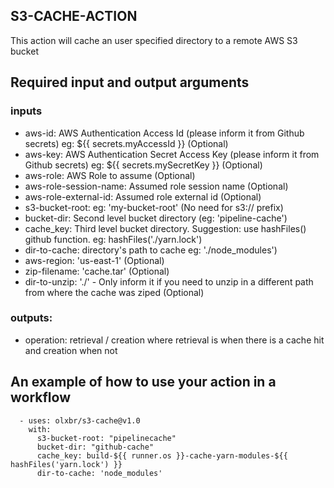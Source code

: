 ## S3-CACHE-ACTION

This action will cache an user specified directory to a remote AWS S3 bucket

## Required input and output arguments

### inputs

  * aws-id: AWS Authentication Access Id (please inform it from Github secrets) eg: ${{ secrets.myAccessId }} (Optional)
  * aws-key:  AWS Authentication Secret Access Key (please inform it from Github secrets) eg: ${{ secrets.mySecretKey }} (Optional)
  * aws-role: AWS Role to assume (Optional)
  * aws-role-session-name: Assumed role session name (Optional)
  * aws-role-external-id: Assumed role external id (Optional)
  * s3-bucket-root: eg: 'my-bucket-root' (No need for s3:// prefix)
  * bucket-dir: Second level bucket directory (eg: 'pipeline-cache')
  * cache_key: Third level bucket directory. Suggestion: use hashFiles() github function. eg: hashFiles('./yarn.lock')
  * dir-to-cache: directory's path to cache eg: './node_modules')
  * aws-region: 'us-east-1' (Optional)
  * zip-filename: 'cache.tar' (Optional)
  * dir-to-unzip: './' - Only inform it if you need to unzip in a different path from where the cache was ziped (Optional)

### outputs:

  * operation: retrieval / creation where retrieval is when there is a cache hit and creation when not    

## An example of how to use your action in a workflow

```
  - uses: olxbr/s3-cache@v1.0
    with:
      s3-bucket-root: "pipelinecache"   
      bucket-dir: "github-cache"
      cache_key: build-${{ runner.os }}-cache-yarn-modules-${{ hashFiles('yarn.lock') }}
      dir-to-cache: 'node_modules' 
```